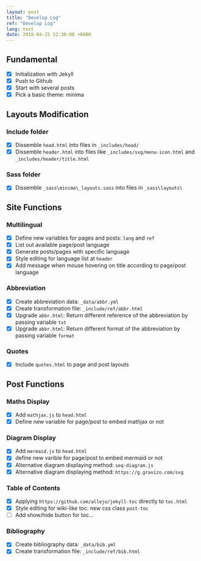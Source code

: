 ```yaml
---
layout: post
title: "Develop Log"
ref: "Develop Log"
lang: test
date: 2018-04-25 22:30:00 +0800
---
```


## Fundamental
- [X] Initialization with Jekyll
- [X] Push to Github
- [X] Start with several posts
- [X] Pick a basic theme: minima

## Layouts Modification
### Include folder
- [X] Dissemble ```head.html``` into files in ```_includes/head/```
- [X] Dissemble ```header.html``` into files like ```_includes/svg/menu-icon.html``` and ```_includes/header/title.html```

### Sass folder
- [X] Dissemble ```_sass\minima\_layouts.sass``` into files in ```_sass\layouts\```

## Site Functions
### Multilingual
- [X] Define new variables for pages and posts: ```lang``` and ```ref```
- [X] List out available page/post language
- [X] Generate posts/pages with specific language
- [X] Style editing for language list at ```header```
- [X] Add message when mouse hovering on title according to page/post language

### Abbreviation
- [X] Create abbreviation data: ```_data/abbr.yml```
- [X] Create transformation file: ```_include/ref/abbr.html```
- [X] Upgrade ```abbr.html```: Return different reference of the abbreviation by passing variable ```txt```
- [X] Upgrade ```abbr.html```: Return different format of the abbreviation by passing variable ```format```

### Quotes
- [X] Include ```quotes.html``` to page and post layouts

## Post Functions
### Maths Display
- [X] Add ```mathjax.js``` to ```head.html```
- [X] Define new variable for page/post to embed mathjax or not

### Diagram Display
- [X] Add ```mermaid.js``` to ```head.html```
- [X] define new varible for page/post to embed mermaid or not
- [X] Alternative diagram displaying method: ```seq-diagram.js```
- [X] Alternative diagram displaying method: ```https://g.gravizo.com/svg```

### Table of Contents
- [X] Applying ```https://github.com/allejo/jekyll-toc``` directly to ```toc.html```
- [X] Style editing for wiki-like toc: new css class ```post-toc```
- [ ] Add show/hide button for toc...

### Bibliography
- [X] Create bibliography data: ```_data/bib.yml```
- [X] Create transformation file: ```_include/ref/bib.html```
